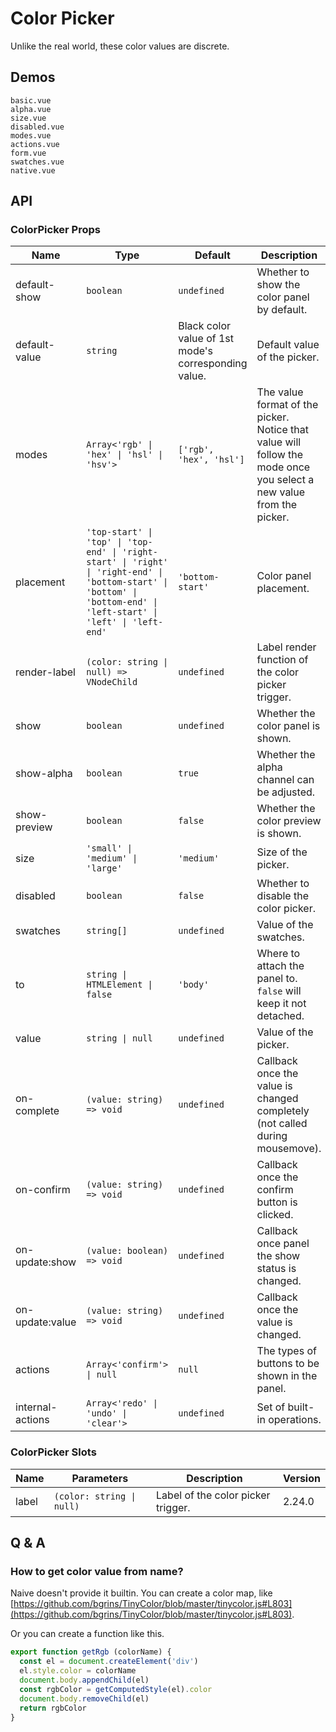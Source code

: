 # Color Picker

Unlike the real world, these color values are discrete.

## Demos

```demo
basic.vue
alpha.vue
size.vue
disabled.vue
modes.vue
actions.vue
form.vue
swatches.vue
native.vue
```

## API

### ColorPicker Props

| Name | Type | Default | Description | Version |
| --- | --- | --- | --- | --- |
| default-show | `boolean` | `undefined` | Whether to show the color panel by default. |  |
| default-value | `string` | Black color value of 1st mode's corresponding value. | Default value of the picker. |  |
| modes | `Array<'rgb' \| 'hex' \| 'hsl' \| 'hsv'>` | `['rgb', 'hex', 'hsl']` | The value format of the picker. Notice that value will follow the mode once you select a new value from the picker. |  |
| placement | `'top-start' \| 'top' \| 'top-end' \| 'right-start' \| 'right' \| 'right-end' \| 'bottom-start' \| 'bottom' \| 'bottom-end' \| 'left-start' \| 'left' \| 'left-end'` | `'bottom-start'` | Color panel placement. | 2.25.0 |
| render-label | `(color: string \| null) => VNodeChild` | `undefined` | Label render function of the color picker trigger. | 2.24.0 |
| show | `boolean` | `undefined` | Whether the color panel is shown. |  |
| show-alpha | `boolean` | `true` | Whether the alpha channel can be adjusted. |  |
| show-preview | `boolean` | `false` | Whether the color preview is shown. |  |
| size | `'small' \| 'medium' \| 'large'` | `'medium'` | Size of the picker. |  |
| disabled | `boolean` | `false` | Whether to disable the color picker. | 2.24.5 |
| swatches | `string[]` | `undefined` | Value of the swatches. |  |
| to | `string \| HTMLElement \| false` | `'body'` | Where to attach the panel to. `false` will keep it not detached. |  |
| value | `string \| null` | `undefined` | Value of the picker. |  |
| on-complete | `(value: string) => void` | `undefined` | Callback once the value is changed completely (not called during mousemove). |  |
| on-confirm | `(value: string) => void` | `undefined` | Callback once the confirm button is clicked. | 2.29.0 |
| on-update:show | `(value: boolean) => void` | `undefined` | Callback once panel the show status is changed. |  |
| on-update:value | `(value: string) => void` | `undefined` | Callback once the value is changed. |  |
| actions | `Array<'confirm'> \| null` | `null` | The types of buttons to be shown in the panel. |  |
| internal-actions | `Array<'redo' \| 'undo' \| 'clear'>` | `undefined` | Set of built-in operations. |  |

### ColorPicker Slots

| Name | Parameters | Description | Version |
| --- | --- | --- | --- |
| label | `(color: string \| null)` | Label of the color picker trigger. | 2.24.0 |

## Q & A

### How to get color value from name?

Naive doesn't provide it builtin. You can create a color map, like [https://github.com/bgrins/TinyColor/blob/master/tinycolor.js#L803](https://github.com/bgrins/TinyColor/blob/master/tinycolor.js#L803).

Or you can create a function like this.

```js
export function getRgb (colorName) {
  const el = document.createElement('div')
  el.style.color = colorName
  document.body.appendChild(el)
  const rgbColor = getComputedStyle(el).color
  document.body.removeChild(el)
  return rgbColor
}
```
